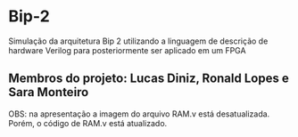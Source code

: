 # Bip-2
Simulação da arquitetura Bip 2 utilizando a linguagem de descrição de hardware Verilog para posteriormente ser aplicado em um FPGA

## Membros do projeto: Lucas Diniz, Ronald Lopes e Sara Monteiro

OBS: na apresentação a imagem do arquivo RAM.v está desatualizada. Porém, o código de RAM.v está atualizado. 
